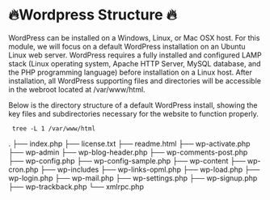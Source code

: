 # 🔥Wordpress Structure 🔥

WordPress can be installed on a Windows, Linux, or Mac OSX host. For this module, we will focus on a default WordPress installation on an Ubuntu Linux web server. WordPress requires a fully installed and configured LAMP stack (Linux operating system, Apache HTTP Server, MySQL database, and the PHP programming language) before installation on a Linux host. After installation, all WordPress supporting files and directories will be accessible in the webroot located at /var/www/html.

Below is the directory structure of a default WordPress install, showing the key files and subdirectories necessary for the website to function properly.


     tree -L 1 /var/www/html
.
    ├── index.php
    ├── license.txt
    ├── readme.html
    ├── wp-activate.php
    ├── wp-admin
    ├── wp-blog-header.php
    ├── wp-comments-post.php
    ├── wp-config.php
    ├── wp-config-sample.php
    ├── wp-content
    ├── wp-cron.php
    ├── wp-includes
    ├── wp-links-opml.php
    ├── wp-load.php
    ├── wp-login.php
    ├── wp-mail.php
    ├── wp-settings.php
    ├── wp-signup.php
    ├── wp-trackback.php
    └── xmlrpc.php
